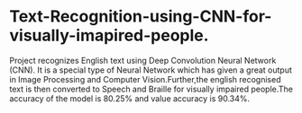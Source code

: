 # Text-Recognition-using-CNN-for-visually-imapired-people.
Project recognizes English text using Deep Convolution Neural Network (CNN). It is a special type of Neural Network which has given a great output in Image Processing and Computer Vision.Further,the english recognised text is then converted to Speech and Braille for visually impaired people.The accuracy of the model is 80.25% and value accuracy is 90.34%.
